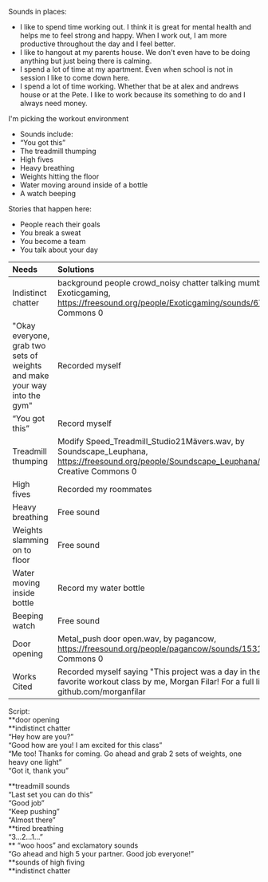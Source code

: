 Sounds in places: 

- I like to spend time working out. I think it is great for mental health and helps me to feel strong and happy. When I work out, I am more productive throughout the day and I feel better.   
- I like to hangout at my parents house. We don't even have to be doing anything but just being there is calming.   
- I spend a lot of time at my apartment. Even when school is not in session I like to come down here.   
- I spend a lot of time working. Whether that be at alex and andrews house or at the Pete. I like to work because its something to do and I always need money. 

I'm picking the workout environment 

- Sounds include:   
- “You got this”  
- The treadmill thumping   
- High fives  
- Heavy breathing   
- Weights hitting the floor   
- Water moving around inside of a bottle   
- A watch beeping 

Stories that happen here:

- People reach their goals   
- You break a sweat  
- You become a team  
- You talk about your day 

| Needs | Solutions |
| :---- | :---- |
| Indistinct chatter| background people crowd_noisy chatter talking mumble loop 02, by Exoticgaming, https://freesound.org/people/Exoticgaming/sounds/678226/, Creative Commons 0 |
| "Okay everyone, grab two sets of weights and make your way into the gym"| Recorded myself| 
| “You got this” | Record myself |
| Treadmill thumping  | Modify Speed_Treadmill_Studio21Mävers.wav, by Soundscape_Leuphana, https://freesound.org/people/Soundscape_Leuphana/sounds/210389/, Creative Commons 0 |
| High fives | Recorded my roommates |
| Heavy breathing | Free sound |
| Weights slamming on to floor | Free sound  |
| Water moving inside bottle | Record my water bottle |
| Beeping watch  | Free sound  |
| Door opening | Metal_push door open.wav, by pagancow, https://freesound.org/people/pagancow/sounds/15315/, Creative Commons 0 |
|Works Cited| Recorded myself saying "This project was a day in the life at my favorite workout class by me, Morgan Filar! For a full list of credits visit github.com/morganfilar |

Script:   
\*\*door opening  
\*\*indistinct chatter   
“Hey how are you?”  
“Good how are you\! I am excited for this class”  
“Me too\! Thanks for coming. Go ahead and grab 2 sets of weights, one heavy one light”   
“Got it, thank you”

\*\*treadmill sounds   
“Last set you can do this”   
“Good job”  
“Keep pushing”   
“Almost there”  
\*\*tired breathing   
“3…2…1…”   
\*\* “woo hoos” and exclamatory sounds   
“Go ahead and high 5 your partner. Good job everyone\!”   
\*\*sounds of high fiving   
\*\*indistinct chatter 

